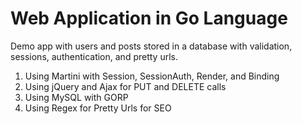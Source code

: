 Web Application in Go Language
======

Demo app with users and posts stored in a database with validation, sessions, authentication, and pretty urls.

1. Using Martini with Session, SessionAuth, Render, and Binding
1. Using jQuery and Ajax for PUT and DELETE calls
1. Using MySQL with GORP
1. Using Regex for Pretty Urls for SEO
